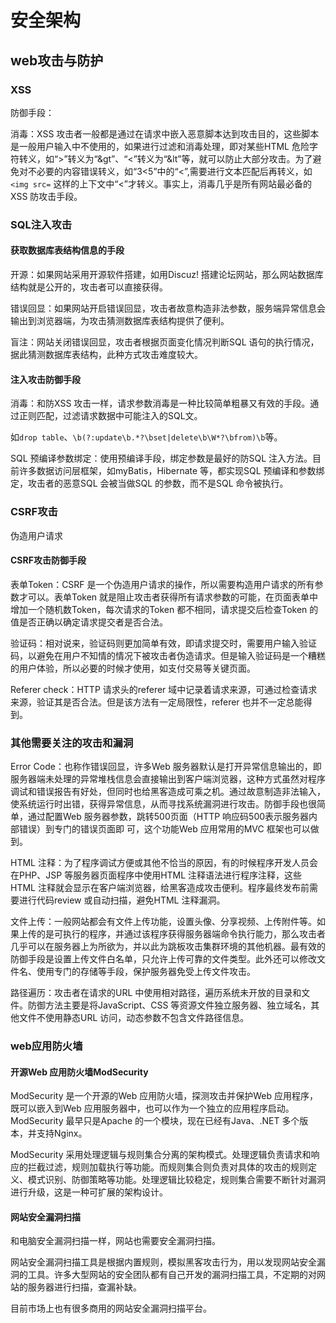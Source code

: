 # 安全架构

## web攻击与防护

### XSS

防御手段：

消毒：XSS 攻击者一般都是通过在请求中嵌入恶意脚本达到攻击目的，这些脚本是一般用户输入中不使用的，如果进行过滤和消毒处理，即对某些HTML 危险字符转义，如“>”转义为“&gt”、“<”转义为“&lt”等，就可以防止大部分攻击。为了避免对不必要的内容错误转义，如“3<5”中的“<”,需要进行文本匹配后再转义，如`<img src=` 这样的上下文中“<”才转义。事实上，消毒几乎是所有网站最必备的XSS 防攻击手段。

### SQL注入攻击

#### 获取数据库表结构信息的手段

开源：如果网站采用开源软件搭建，如用Discuz! 搭建论坛网站，那么网站数据库结构就是公开的，攻击者可以直接获得。

错误回显：如果网站开启错误回显，攻击者故意构造非法参数，服务端异常信息会输出到浏览器端，为攻击猜测数据库表结构提供了便利。

盲注：网站关闭错误回显，攻击者根据页面变化情况判断SQL 语句的执行情况，据此猜测数据库表结构，此种方式攻击难度较大。

#### 注入攻击防御手段

消毒：和防XSS 攻击一样，请求参数消毒是一种比较简单粗暴又有效的手段。通过正则匹配，过滤请求数据中可能注入的SQL文。

如`drop table`、`\b(?:update\b.*?\bset|delete\b\W*?\bfrom)\b`等。

SQL 预编译参数绑定：使用预编译手段，绑定参数是最好的防SQL 注入方法。目前许多数据访问层框架，如myBatis，Hibernate 等，都实现SQL 预编译和参数绑定，攻击者的恶意SQL 会被当做SQL 的参数，而不是SQL 命令被执行。

### CSRF攻击

伪造用户请求

#### CSRF攻击防御手段

表单Token：CSRF 是一个伪造用户请求的操作，所以需要构造用户请求的所有参数才可以。表单Token 就是阻止攻击者获得所有请求参数的可能，在页面表单中增加一个随机数Token，每次请求的Token 都不相同，请求提交后检查Token 的值是否正确以确定请求提交者是否合法。

验证码：相对说来，验证码则更加简单有效，即请求提交时，需要用户输入验证码，以避免在用户不知情的情况下被攻击者伪造请求。但是输入验证码是一个糟糕的用户体验，所以必要的时候才使用，如支付交易等关键页面。

Referer check：HTTP 请求头的referer 域中记录着请求来源，可通过检查请求来源，验证其是否合法。但是该方法有一定局限性，referer 也并不一定总能得到。

### 其他需要关注的攻击和漏洞

Error Code：也称作错误回显，许多Web 服务器默认是打开异常信息输出的，即服务器端未处理的异常堆栈信息会直接输出到客户端浏览器，这种方式虽然对程序调试和错误报告有好处，但同时也给黑客造成可乘之机。通过故意制造非法输入，使系统运行时出错，获得异常信息，从而寻找系统漏洞进行攻击。防御手段也很简单，通过配置Web 服务器参数，跳转500页面（HTTP 响应码500表示服务器内部错误）到专门的错误页面即
可，这个功能Web 应用常用的MVC 框架也可以做到。

HTML 注释：为了程序调试方便或其他不恰当的原因，有的时候程序开发人员会在PHP、JSP 等服务器页面程序中使用HTML 注释语法进行程序注释，这些HTML 注释就会显示在客户端浏览器，给黑客造成攻击便利。程序最终发布前需要进行代码review 或自动扫描，避免HTML 注释漏洞。

文件上传：一般网站都会有文件上传功能，设置头像、分享视频、上传附件等。如果上传的是可执行的程序，并通过该程序获得服务器端命令执行能力，那么攻击者几乎可以在服务器上为所欲为，并以此为跳板攻击集群环境的其他机器。最有效的防御手段是设置上传文件白名单，只允许上传可靠的文件类型。此外还可以修改文件名、使用专门的存储等手段，保护服务器免受上传文件攻击。

路径遍历：攻击者在请求的URL 中使用相对路径，遍历系统未开放的目录和文件。防御方法主要是将JavaScript、CSS 等资源文件独立服务器、独立域名，其他文件不使用静态URL 访问，动态参数不包含文件路径信息。

### web应用防火墙

#### 开源Web 应用防火墙ModSecurity

ModSecurity 是一个开源的Web 应用防火墙，探测攻击并保护Web 应用程序，既可以嵌入到Web 应用服务器中，也可以作为一个独立的应用程序启动。ModSecurity 最早只是Apache 的一个模块，现在已经有Java、.NET 多个版本，并支持Nginx。

ModSecurity 采用处理逻辑与规则集合分离的架构模式。处理逻辑负责请求和响应的拦截过滤，规则加载执行等功能。而规则集合则负责对具体的攻击的规则定义、模式识别、防御策略等功能。处理逻辑比较稳定，规则集合需要不断针对漏洞进行升级，这是一种可扩展的架构设计。

#### 网站安全漏洞扫描

和电脑安全漏洞扫描一样，网站也需要安全漏洞扫描。

网站安全漏洞扫描工具是根据内置规则，模拟黑客攻击行为，用以发现网站安全漏洞的工具。许多大型网站的安全团队都有自己开发的漏洞扫描工具，不定期的对网站的服务器进行扫描，查漏补缺。

目前市场上也有很多商用的网站安全漏洞扫描平台。

